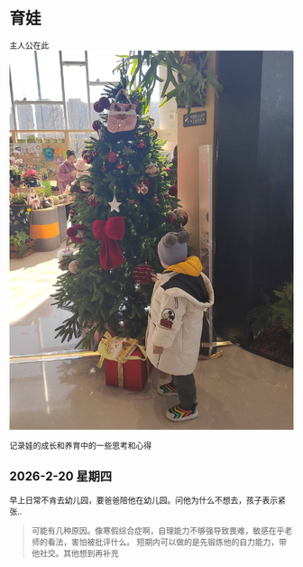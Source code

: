 # 育娃
主人公在此
![kid](images/kid_02.jpg)


记录娃的成长和养育中的一些思考和心得

## 2026-2-20 星期四
早上日常不肯去幼儿园，要爸爸陪他在幼儿园。问他为什么不想去，孩子表示紧张..

> 可能有几种原因。像寒假综合症啊，自理能力不够强导致畏难，敏感在乎老师的看法，害怕被批评什么。
> 短期内可以做的是先锻炼他的自力能力，带他社交。其他想到再补充
